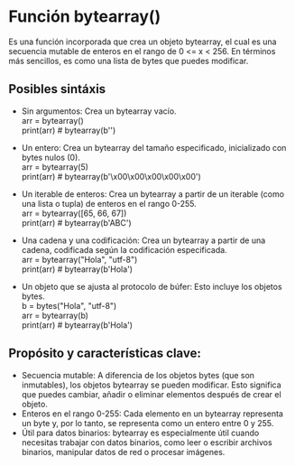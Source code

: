 # Función bytearray()

Es una función incorporada que crea un objeto bytearray, el cual es una secuencia mutable de enteros en el rango de 0 <= x < 256. En términos más sencillos, es como una lista de bytes que puedes modificar.  

## Posibles sintáxis

- Sin argumentos: Crea un bytearray vacío.  
arr = bytearray()  
print(arr) # bytearray(b'')  

- Un entero: Crea un bytearray del tamaño especificado, inicializado con bytes nulos (0).  
arr = bytearray(5)  
print(arr) # bytearray(b'\x00\x00\x00\x00\x00')  

- Un iterable de enteros: Crea un bytearray a partir de un iterable (como una lista o tupla) de enteros en el rango 0-255.  
arr = bytearray([65, 66, 67])  
print(arr) # bytearray(b'ABC')  

- Una cadena y una codificación: Crea un bytearray a partir de una cadena, codificada según la codificación especificada.  
arr = bytearray("Hola", "utf-8")  
print(arr) # bytearray(b'Hola')  

- Un objeto que se ajusta al protocolo de búfer: Esto incluye los objetos bytes.  
b = bytes("Hola", "utf-8")  
arr = bytearray(b)  
print(arr) # bytearray(b'Hola')  

## Propósito y características clave:

- Secuencia mutable: A diferencia de los objetos bytes (que son inmutables), los objetos bytearray se pueden modificar. Esto significa que puedes cambiar, añadir o eliminar elementos después de crear el objeto.  
- Enteros en el rango 0-255: Cada elemento en un bytearray representa un byte y, por lo tanto, se representa como un entero entre 0 y 255.  
- Útil para datos binarios: bytearray es especialmente útil cuando necesitas trabajar con datos binarios, como leer o escribir archivos binarios, manipular datos de red o procesar imágenes.  